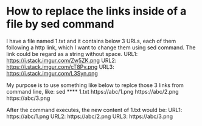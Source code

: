 
# How to replace the links inside of a file by sed command

I have a file named 1.txt and it contains below 3 URLs, each of them following a http link, which I want to change them using sed command. The link could be regard as a string without space.
  URL1: https://i.stack.imgur.com/Zw5ZK.png
  URL2: https://i.stack.imgur.com/cT8Pv.png
  URL3: https://i.stack.imgur.com/L3Syn.png

My purpose is to use something like below to replce those 3 links from command line, like:
sed **** 1.txt https://abc/1.png https://abc/2.png https://abc/3.png

After the command executes, the new content of 1.txt would be:
  URL1: https://abc/1.png
  URL2: https://abc/2.png
  URL3: https://abc/3.png


        